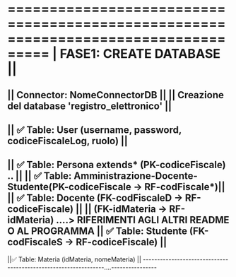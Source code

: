 ===================================================================================
|                              FASE1: CREATE DATABASE                            ||	
===================================================================================
|| Connector: NomeConnectorDB                                                    ||
|| Creazione del database 'registro_elettronico'                                 ||
-----------------------------------------------------------------------------------
|| ✅ Table: User (username, password, codiceFiscaleLog, ruolo)                  ||
-----------------------------------------------------------------------------------
|| ✅ Table: Persona extends* (PK-codiceFiscale) ..                              ||
|| ✅ Table: Amministrazione-Docente-Studente(PK-codiceFiscale -> RF-codFiscale*)||
|| ✅ Table: Docente (FK-codFiscaleD -> RF-codiceFiscale)                        ||
||                    (FK-idMateria -> RF-idMateria)          ....> RIFERIMENTI AGLI ALTRI README O AL PROGRAMMA
|| ✅ Table: Studente (FK-codFiscaleS -> RF-codiceFiscale)                       ||
------------------------------------------------------------------------------------				  
||✅ Table: Materia (idMateria, nomeMateria)                                     ||
----------------------------------------------------------------....----------------
